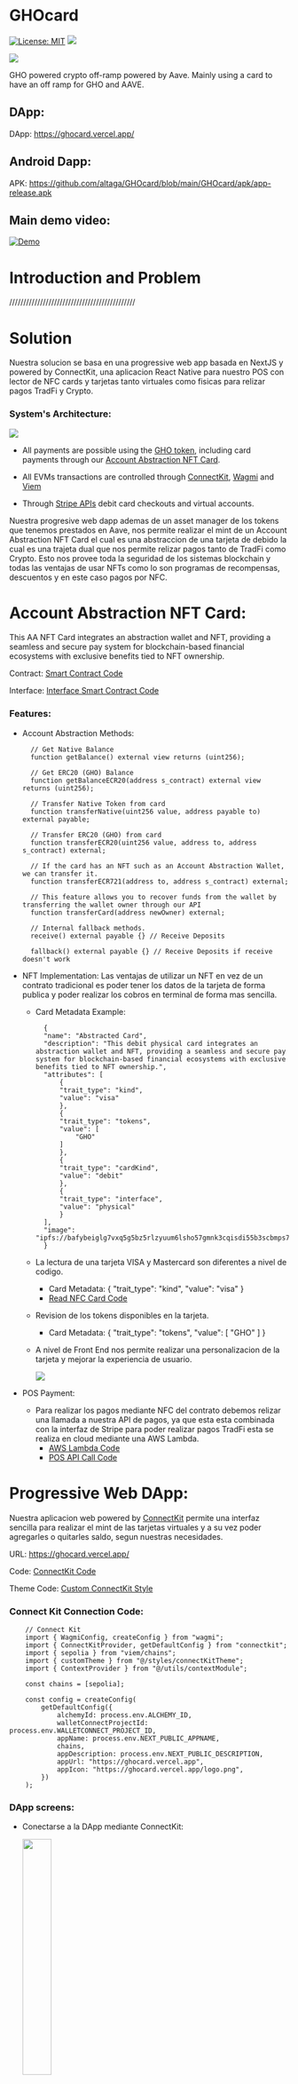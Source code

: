 # GHOcard

[![License: MIT](https://img.shields.io/badge/License-MIT-yellow.svg)](./LICENSE) [<img src="https://img.shields.io/badge/View-Video-red">](https://ethglobal.com/showcase/ghocard-3jtyy)

<img src="https://i.ibb.co/jJcygS9/test.png">

GHO powered crypto off-ramp powered by Aave. Mainly using a card to have an off ramp for GHO and AAVE.

## DApp:

DApp: https://ghocard.vercel.app/

## Android Dapp:

APK: https://github.com/altaga/GHOcard/blob/main/GHOcard/apk/app-release.apk

## Main demo video: 

[![Demo](https://i.ibb.co/g4W3ypx/image.png)](https://ethglobal.com/showcase/ghocard-3jtyy)

# Introduction and Problem

/////////////////////////////////////////////

# Solution

Nuestra solucion se basa en una progressive web app basada en NextJS y powered by ConnectKit, una aplicacion React Native para nuestro POS con lector de NFC cards y tarjetas tanto virtuales como fisicas para relizar pagos TradFi y Crypto.

### System's Architecture:

<img src="https://i.ibb.co/sQwYsD5/scheme-drawio-3.png">

- All payments are possible using the [GHO token](https://gho.aave.com/), including card payments through our [Account Abstraction NFT Card](./Contracts/card.sol).

- All EVMs transactions are controlled through [ConnectKit](https://github.com/family/connectkit), [Wagmi](https://wagmi.sh/) and [Viem](https://viem.sh/)

- Through [Stripe APIs](https://stripe.com/docs/api) debit card checkouts and virtual accounts.

Nuestra progresive web dapp ademas de un asset manager de los tokens que tenemos prestados en Aave, nos permite realizar el mint de un Account Abstraction NFT Card el cual es una abstraccion de una tarjeta de debido la cual es una trajeta dual que nos permite relizar pagos tanto de TradFi como Crypto. Esto nos provee toda la seguridad de los sistemas blockchain y todas las ventajas de usar NFTs como lo son programas de recompensas, descuentos y en este caso pagos por NFC.

# Account Abstraction NFT Card:

This AA NFT Card integrates an abstraction wallet and NFT, providing a seamless and secure pay system for blockchain-based financial ecosystems with exclusive benefits tied to NFT ownership.

Contract: [Smart Contract Code](./Contracts/card.sol)

Interface: [Interface Smart Contract Code](./Contracts/icard.sol)

### Features:
- Account Abstraction Methods:

        // Get Native Balance
        function getBalance() external view returns (uint256); 

        // Get ERC20 (GHO) Balance
        function getBalanceECR20(address s_contract) external view returns (uint256);

        // Transfer Native Token from card
        function transferNative(uint256 value, address payable to) external payable;

        // Transfer ERC20 (GHO) from card
        function transferECR20(uint256 value, address to, address s_contract) external;

        // If the card has an NFT such as an Account Abstraction Wallet, we can transfer it.
        function transferECR721(address to, address s_contract) external;

        // This feature allows you to recover funds from the wallet by transferring the wallet owner through our API
        function transferCard(address newOwner) external;

        // Internal fallback methods.
        receive() external payable {} // Receive Deposits

        fallback() external payable {} // Receive Deposits if receive doesn't work

- NFT Implementation: Las ventajas de utilizar un NFT en vez de un contrato tradicional es poder tener los datos de la tarjeta de forma publica y poder realizar los cobros en terminal de forma mas sencilla.

  - Card Metadata Example:

          {
          "name": "Abstracted Card",
          "description": "This debit physical card integrates an abstraction wallet and NFT, providing a seamless and secure pay system for blockchain-based financial ecosystems with exclusive benefits tied to NFT ownership.",
          "attributes": [
              {
              "trait_type": "kind",
              "value": "visa"
              },
              {
              "trait_type": "tokens",
              "value": [
                  "GHO"
              ]
              },
              {
              "trait_type": "cardKind",
              "value": "debit"
              },
              {
              "trait_type": "interface",
              "value": "physical"
              }
          ],
          "image": "ipfs://bafybeiglg7vxq5g5bz5rlzyuum6lsho57gmnk3cqisdi55b3scbmps7hni/visaPhysical.png"
          }

  - La lectura de una tarjeta VISA y Mastercard son diferentes a nivel de codigo.
    
    - Card Metadata: { "trait_type": "kind", "value": "visa" }
    - [Read NFC Card Code](./GHOcard/src/components/readCard.js)

  - Revision de los tokens disponibles en la tarjeta.
    - Card Metadata: { "trait_type": "tokens", "value": [ "GHO" ] }

  - A nivel de Front End nos permite realizar una personalizacion de la tarjeta y mejorar la experiencia de usuario.

    <img src="https://i.ibb.co/DCcNhgp/image.png">

- POS Payment:
  - Para realizar los pagos mediante NFC del contrato debemos relizar una llamada a nuestra API de pagos, ya que esta esta combinada con la interfaz de Stripe para poder realizar pagos TradFi esta se realiza en cloud mediante una AWS Lambda. 
    - [AWS Lambda Code](./AWS_Lambda/index.mjs)
    - [POS API Call Code](./GHOcard/src/screens/payment/payment.js)

# Progressive Web DApp:

Nuestra aplicacion web powered by [ConnectKit](https://github.com/family/connectkit) permite una interfaz sencilla para realizar el mint de las tarjetas virtuales y a su vez poder agregarles o quitarles saldo, segun nuestras necesidades.

URL: https://ghocard.vercel.app/

Code: [ConnectKit Code](./webapp/src/pages/_app.js)

Theme Code: [Custom ConnectKit Style](./webapp/src/styles/connectKitTheme.js)

### Connect Kit Connection Code:

        // Connect Kit
        import { WagmiConfig, createConfig } from "wagmi";
        import { ConnectKitProvider, getDefaultConfig } from "connectkit";
        import { sepolia } from "viem/chains";
        import { customTheme } from "@/styles/connectKitTheme";
        import { ContextProvider } from "@/utils/contextModule";

        const chains = [sepolia];

        const config = createConfig(
            getDefaultConfig({
                alchemyId: process.env.ALCHEMY_ID, 
                walletConnectProjectId: process.env.WALLETCONNECT_PROJECT_ID,
                appName: process.env.NEXT_PUBLIC_APPNAME,
                chains,
                appDescription: process.env.NEXT_PUBLIC_DESCRIPTION,
                appUrl: "https://ghocard.vercel.app", 
                appIcon: "https://ghocard.vercel.app/logo.png", 
            })
        );

### DApp screens:

- Conectarse a la DApp mediante ConnectKit:

    <img src="https://i.ibb.co/k9ZRn9v/Screenshot-20240120-184233.png" width="33%">

- Summary de los Assets en Aave y Tarjetas mintadas:

    <img src="https://i.ibb.co/s121xwB/Screenshot-20240120-184220.png" width="33%"> 
    <img src="https://i.ibb.co/PrH6kVp/Screenshot-20240120-184224.png" width="33%">

- Agregar Balance a una tarjeta con solo un boton:

    <img src="https://i.ibb.co/dtx4JHk/Screenshot-20240120-184246.png" width="33%"> 
    <img src="https://i.ibb.co/mGHJb84/Screenshot-20240120-184257.png" width="33%">

# React Native DApp:

Nuestra React Natve App esta hecha con el fin de poder recibir dinero de formasencilla ya sea TradFi mediante los servicios financieros de Stripe y de forma decentralizada con GHO de Aave y Wallet Connect.

NOTA: Los sistemas de pagos como estos en Layer 1, debido a las gas fees y el tiempo de confirmacion de los bloques son practicamente inviables, para la realizacion de un sistema de pagos viable se deben usar Layer 2 como lo son Polygon o soluciones ZK.

### NFC Payments:

- Se crea una orden de pago en la UI de la aplicacion como cualquier otro POS terminal. Para el caso del pago NFC seleccionaremos Pay With Card.

    <img src="https://i.ibb.co/s5dpp3V/vlcsnap-2024-01-20-18h58m49s410.png" width="33%">

- El POS entrara en modo lectura de tarjetas y esperara una lectura de tarjate en el lector de arriba, sin embargo cualquier celular con lector NFC puede funcionar perfectamente.

    <img src="https://i.ibb.co/d2qYvzg/POSbase-1.png" width="33%">

- Una vez leida la tarjeta, segun sea VISA o Mastercard, lo cual podemos saberlo gracias a la metadata, podemos realizar el cobro ya sea de TradFi (Stripe) o Crypto (GHO Aave).

    <img src="https://i.ibb.co/n1qQ9xd/Screenshot-2024-01-20-192456.png" width="33%">

 - En el caso de un pago mediante GHO, llamaremos nuestra API la AWS Lambda que realizara la llamada al smart contract para relizar el pago.
  
        const contract = new ethers.Contract(
            "0x4017cFEcE25FE7e9038Db1CA641b4B4A9640a15B",
            icardABI,
            walletWithProvider
        );
        const tx = await contract.transferECR20(
            ethers.utils.parseUnits(eventBody.amount.toString(), 18).toHexString(),
            eventBody.address,
            "0xc4bf5cbdabe595361438f8c6a187bdc330539c60"
        );
        const response = {
            statusCode: 200,
            body: JSON.stringify({
            tx: tx.hash,
            result: "success",
            }),
        };
        return response;

- Una vez realizado el pago tendremos las opciones de visualizar el explorer patra verificar el pago en la blockchain, imprimir el recibo o reiniciar el POS para un pago nuevo.

    <img src="https://i.ibb.co/zV3dncY/vlcsnap-2024-01-20-19h13m51s283.png" width="32%"> <img src="https://i.ibb.co/6BM1BLW/vlcsnap-2024-01-20-19h13m40s361.png" width="32%"> <img src="https://i.ibb.co/nB1KrTp/Screenshot-2024-01-20-192624.png" width="32%"> 

### QR Payments:

- Se crea una orden de pago en la UI de la aplicacion como cualquier otro POS terminal. Para el caso del pago con QR seleccionaremos Pay With QR.

    <img src="https://i.ibb.co/s5dpp3V/vlcsnap-2024-01-20-18h58m49s410.png" width="33%">

- Este tipo de pago crear una peticion de pago mediante Wallet Connect, este sera un QR se un solo uso, asi que una vez terminada la conexion en la DApp no habra riesgo de poder generar otra peticion posterior.

    <img src="https://i.ibb.co/FxDVtWy/vlcsnap-2024-01-20-18h59m25s134.png" width="33%">

- Conectarse a la DApp es tan sencillo como abrir el QR reader de nuestra wallet de preferencia y realizar la conexion a la misma.

    <img src="https://i.ibb.co/QnyStkD/vlcsnap-2024-01-20-21h53m45s818.png" width="32%"> <img src="https://i.ibb.co/tPMNqkY/vlcsnap-2024-01-20-21h53m52s645.png" width="32%"> <img src="https://i.ibb.co/txwM9k3/vlcsnap-2024-01-20-21h54m01s616.png" width="32%">

- Una vez realizada la conexion el POS nos mostrara una pantalla se espera, ya que tendremos que firmar la transaccion en la wallet.

    <img src="https://i.ibb.co/YhZ7F4R/vlcsnap-2024-01-20-21h56m05s601.png" width="26%"> <img src="https://i.ibb.co/6FjycqQ/vlcsnap-2024-01-20-19h13m13s915.png" width="32%">

- Una vez realizado el pago tendremos las opciones de visualizar el explorer patra verificar el pago en la blockchain, imprimir el recibo o reiniciar el POS para un pago nuevo.

    <img src="https://i.ibb.co/zV3dncY/vlcsnap-2024-01-20-19h13m51s283.png" width="32%"> <img src="https://i.ibb.co/6BM1BLW/vlcsnap-2024-01-20-19h13m40s361.png" width="32%"> <img src="https://i.ibb.co/1XyQwm4/vlcsnap-2024-01-20-19h13m54s458.png" width="32%"> 
